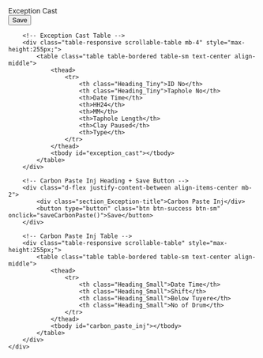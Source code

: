 <div class="col-md-5">
    <div class="border rounded p-3 shadow-sm">
        <!-- Exception Cast Heading + Save Button -->
        <div class="d-flex justify-content-between align-items-center mb-2">
            <div class="section_Exception-title">Exception Cast</div>
            <button type="button" class="btn btn-success btn-sm" onclick="saveExceptionCast()">Save</button>
        </div>

        <!-- Exception Cast Table -->
        <div class="table-responsive scrollable-table mb-4" style="max-height:255px;">
            <table class="table table-bordered table-sm text-center align-middle">
                <thead>
                    <tr>
                        <th class="Heading_Tiny">ID No</th>
                        <th class="Heading_Tiny">Taphole No</th>
                        <th>Date Time</th>
                        <th>HH24</th>
                        <th>MM</th>
                        <th>Taphole Length</th>
                        <th>Clay Paused</th>
                        <th>Type</th>
                    </tr>
                </thead>
                <tbody id="exception_cast"></tbody>
            </table>
        </div>

        <!-- Carbon Paste Inj Heading + Save Button -->
        <div class="d-flex justify-content-between align-items-center mb-2">
            <div class="section_Exception-title">Carbon Paste Inj</div>
            <button type="button" class="btn btn-success btn-sm" onclick="saveCarbonPaste()">Save</button>
        </div>

        <!-- Carbon Paste Inj Table -->
        <div class="table-responsive scrollable-table" style="max-height:255px;">
            <table class="table table-bordered table-sm text-center align-middle">
                <thead>
                    <tr>
                        <th class="Heading_Small">Date Time</th>
                        <th class="Heading_Small">Shift</th>
                        <th class="Heading_Small">Below Tuyere</th>
                        <th class="Heading_Small">No of Drum</th>
                    </tr>
                </thead>
                <tbody id="carbon_paste_inj"></tbody>
            </table>
        </div>
    </div>
</div>
